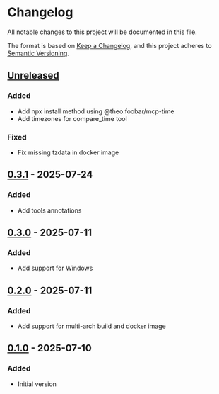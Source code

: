 # Changelog

All notable changes to this project will be documented in this file.

The format is based on [Keep a Changelog](https://keepachangelog.com/en/1.0.0/),
and this project adheres to [Semantic Versioning](https://semver.org/spec/v2.0.0.html).

## [Unreleased]

### Added

- Add npx install method using @theo.foobar/mcp-time
- Add timezones for compare_time tool

### Fixed

- Fix missing tzdata in docker image

## [0.3.1] - 2025-07-24

### Added

- Add tools annotations

## [0.3.0] - 2025-07-11

### Added

- Add support for Windows

## [0.2.0] - 2025-07-11

### Added

- Add support for multi-arch build and docker image

## [0.1.0] - 2025-07-10

### Added

- Initial version

[Unreleased]: https://github.com/TheoBrigitte/mcp-time/compare/v0.3.1...HEAD
[0.3.1]: https://github.com/TheoBrigitte/mcp-time/compare/v0.3.0...v0.3.1
[0.3.0]: https://github.com/TheoBrigitte/mcp-time/compare/v0.2.0...v0.3.0
[0.2.0]: https://github.com/TheoBrigitte/mcp-time/compare/v0.1.0...v0.2.0
[0.1.0]: https://github.com/TheoBrigitte/mcp-time/releases/tag/v0.1.0
